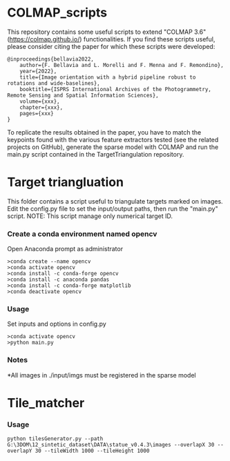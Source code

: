 # COLMAP_scripts
This repository contains some useful scripts to extend "COLMAP 3.6" (https://colmap.github.io/) functionalities. If you find these scripts useful, please consider citing the paper for which these scripts were developed:

```
@inproceedings{bellavia2022,
	author={F. Bellavia and L. Morelli and F. Menna and F. Remondino},
	year={2022},
	title={Image orientation with a hybrid pipeline robust to rotations and wide-baselines},
	booktitle={ISPRS International Archives of the Photogrammetry, Remote Sensing and Spatial Information Sciences},
	volume={xxx},
	chapter={xxx},
	pages={xxx}
}
```

To replicate the results obtained in the paper, you have to match the keypoints found with the various feature extractors tested (see the related projects on GitHub), generate the sparse model with COLMAP and run the main.py script contained in the TargetTriangulation repository.

# Target triangluation
This folder contains a script useful to triangulate targets marked on images. Edit the config.py file to set the input/output paths, then run the "main.py" script.
NOTE: This script manage only numerical target ID.

### Create a conda environment named opencv
Open Anaconda prompt as administrator
```
>conda create --name opencv
>conda activate opencv
>conda install -c conda-forge opencv
>conda install -c anaconda pandas
>conda install -c conda-forge matplotlib
>conda deactivate opencv
```

### Usage
Set inputs and options in config.py
```
>conda activate opencv
>python main.py
```

### Notes
*All images in ./input/imgs must be registered in the sparse model

# Tile_matcher

### Usage
```
python tilesGenerator.py --path G:\3DOM\12_sintetic_dataset\DATA\statue_v0.4.3\images --overlapX 30 --overlapY 30 --tileWidth 1000 --tileHeight 1000
```